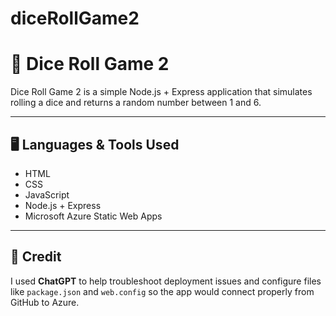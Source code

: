 # diceRollGame2

# 🎲 Dice Roll Game 2

Dice Roll Game 2 is a simple Node.js + Express application that simulates rolling a dice and returns a random number between 1 and 6. 

---

## 🖥️ Languages & Tools Used
- HTML  
- CSS  
- JavaScript  
- Node.js + Express  
- Microsoft Azure Static Web Apps  

---

## 🙌 Credit
I used **ChatGPT** to help troubleshoot deployment issues and configure files like `package.json` and `web.config` so the app would connect properly from GitHub to Azure.
